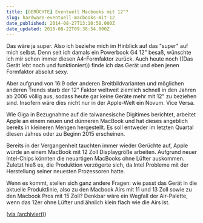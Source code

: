 ```yaml
---
title: [GERÜCHTE] Eventuell Macbooks mit 12"?
slug: hardware-eventuell-macbooks-mit-12
date_published: 2014-08-27T13:10:58.000Z
date_updated: 2018-08-22T09:38:54.000Z
---
```


Das wäre ja super. Also ich beziehe mich im Hinblick auf das "super" auf mich selbst. Denn seit ich damals ein Powerbook G4 12" besaß, wünschte ich mir schon immer diesen A4-Formfaktor zurück. Auch heute noch ((Das Gerät lebt noch und funktioniert)) finde ich das Gerät und eben jenen Formfaktor absolut sexy. 

Aber aufgrund von 16:9 oder anderen Breitbildvarianten und möglichen anderen Trends starb der 12" Faktor weltweit ziemlich schnell in den Jahren ab 2006 völlig aus, sodass heute gar keine Geräte mehr mit 12" zu beziehen sind. Insofern wäre dies nicht nur in der Apple-Welt ein Novum. Vice Versa.

Wie Giga in Bezugnahme auf die taiwanesische Digitimes berichtet, arbeitet Apple an einem neuen und dünneren MacBook und hat dieses angeblich bereits in kleineren Mengen hergestellt. Es soll entweder im letzten Quartal diesen Jahres oder zu Beginn 2015 erscheinen.

Bereits in der Vergangenheit tauchten immer wieder Gerüchte auf, Apple würde an einem MacBook mit 12 Zoll Displaygröße arbeiten. Aufgrund neuer Intel-Chips könnten die neuartigen MacBooks ohne Lüfter auskommen. Zuletzt hieß es, die Produktion verzögerte sich, da Intel Probleme mit der Herstellung seiner neuesten Prozessoren hatte.

Wenn es kommt, stellen sich ganz andere Fragen: wie passt das Gerät in die aktuelle Produktlinie, also zu den Macbook Airs mit 11 und 13 Zoll sowie zu den Macbook Pros mit 15 Zoll? Denkbar wäre ein Wegfall der Air-Palette, wenn das 12er ohne Lüfter und ähnlich klein flach wie die Airs ist.

([via (archiviert)](http://web.archive.org/web/20210805090405/https://www.giga.de/laptops/macbook-pro-mit-13-zoll-retina-display/news/neues-und-duenneres-macbook-koennte-produktreihe-umkrempeln/))
